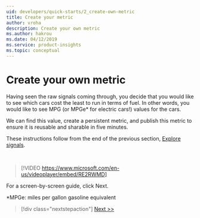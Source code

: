 ```yaml
---
uid: developers/quick-starts/2_create-own-metric
title: Create your metric
author: vroha
description: Create your own metric
ms.author: hakrou
ms.date: 04/12/2019
ms.service: product-insights
ms.topic: conceptual
---
```


# Create your own metric  

Having seen the raw signals coming through, you decide that you would like to see which cars cost the least to run in terms of fuel. In other words, you would like to see MPG (or MPGe* for electric cars!) values for the cars. 

We can find this value, create a persistent metric, and publish this metric to ensure it is reusable and sharable in five minutes. 

These instructions follow from the end of the previous section, [Explore signals](xref:developers/quick-starts/1_3_explore). 

<br/>

> [!VIDEO https://www.microsoft.com/en-us/videoplayer/embed/RE2RWMD]

For a screen-by-screen guide, click Next. 

*MPGe: miles per gallon gasoline equivalent

> [!div class="nextstepaction"]
> [Next >>](2_1_create-measure.md)
